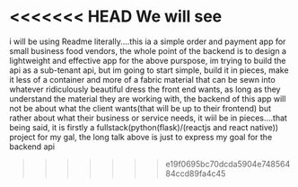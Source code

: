 <<<<<<< HEAD
We will see
=======
i will be using Readme literally....this ia a simple order and payment app for small business food vendors, the whole point of the backend is to design a lightweight and effective app for the above purspose, im trying to build the api as a sub-tenant api, but im going to start simple, build it in pieces, make it less of a container and more of a fabric material that can be sewn into whatever ridiculously beautiful dress the front end wants, as long as they understand the material they are working with, the backend of this app will not be about what the client wants(that will be up to their frontend) but rather about what their business or service needs, it wiil be in pieces....that being said, it is firstly a fullstack(python(flask)/(reactjs and react native)) project for my gal, the long talk above is just to express my goal for the backend api
>>>>>>> e19f0695bc70dcda5904e74856484ccd89fa4c45
